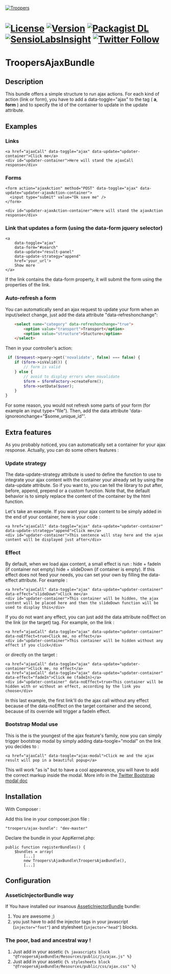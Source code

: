 [![Troopers](https://cloud.githubusercontent.com/assets/618536/18787530/83cf424e-81a3-11e6-8f66-cde3ec5fa82a.png)](http://troopers.agency/?utm_source=AjaxBundle&utm_medium=github&utm_campaign=OpenSource)

[![License](https://img.shields.io/packagist/l/troopers/ajax-bundle.svg)](https://packagist.org/packages/troopers/ajax-bundle)
[![Version](https://img.shields.io/packagist/v/troopers/ajax-bundle.svg)](https://packagist.org/packages/troopers/ajax-bundle)
[![Packagist DL](https://img.shields.io/packagist/dt/troopers/ajax-bundle.svg)](https://packagist.org/packages/troopers/ajax-bundle)
[![SensioLabsInsight](https://insight.sensiolabs.com/projects/0c7ec932-671e-4bd1-8ecd-3d3a6c015909/mini.png)](https://insight.sensiolabs.com/projects/0c7ec932-671e-4bd1-8ecd-3d3a6c015909)
[![Twitter Follow](https://img.shields.io/twitter/follow/troopersagency.svg?style=social&label=Follow%20Troopers)](https://twitter.com/troopersagency)
=============

TroopersAjaxBundle
============

## Description

This bundle offers a simple structure to run ajax actions.
For each kind of action (link or form), you have to add a data-toggle="ajax" to the tag ( **a**, **form** ) and to specify the id of the container to update in the update attribute.

## Examples

### Links

    <a href="ajaxCall" data-toggle="ajax" data-update="updater-container">Click me</a>
    <div id="updater-container">Here will stand the ajaxCall response</div>

### Forms

    <form action="ajaxAction" method="POST" data-toggle="ajax" data-update="updater-ajaxAction-container">
      <input type="submit" value="Ok save me" />
    </form>

    <div id="updater-ajaxAction-container">Here will stand the ajaxAction response</div>

### Link that updates a form (using the data-form jquery selector)
    <a
        data-toggle="ajax"
        data-form="#search"
        data-update="result-panel"
        data-update-strategy="append"
        href='your_url'>
        Show more
    </a>
If the link contains the data-form property, it will submit the form using the properties of the link.

### Auto-refresh a form

You can automatically send an ajax request to update your form when an input/select change, just add the data attribute "data-refreshonchange":

```html
    <select name="category" data-refreshonchange="true">
        <option value="transport">Transport</option>
        <option value="structure">Stucture</option>
    </select>
```

Then in your controller's action:

```php
 if ($request->query->get('novalidate', false) === false) {
    if ($form->isValid()) {
        // form is valid
    } else {
        // avoid to display errors when novalidate
        $form = $formFactory->createForm();
        $form->setData($user);
    }
}
```

For some reason, you would not refresh some parts of your form (for example an input type="file"). Then, add the data attribute 'data-ignoreonchange="$some_unique_id"'.

Extra features
---

As you probably noticed, you can automatically set a container for your ajax response. Actually, you can do some others features :

### Update strategy


The data-update-strategy attribute is used to define the function to use to integrate your ajax content with the container your already set by using the data-update attribute. So if you want to, you can tell the library to put after, before, append, prepend or a custom function. Note that, the default behavior is to simply replace the content of the container by the html function.

Let's take an example. If you want your ajax content to be simply added in the end of your container, here is your code :

    <a href="ajaxCall" data-toggle="ajax" data-update="updater-container" data-update-strategy="append">Click me</a>
    <div id="updater-container">This sentence will stay here and the ajax content will be displayed just after</div>


### Effect

By default, when we load ajax content, a small effect is run : hide + fadeIn (if container not empty) hide + slideDown (if container is empty).
If this effect does not feed your needs, you can set your own by filling the data-effect attribute.
For example :

    <a href="ajaxCall" data-toggle="ajax" data-update="updater-container" data-effect="slideDown">Click me</a>
    <div id="updater-container">This container will be hidden, the ajax content will be placed here and then the slideDown function will be used to display this</div>

If you do not want any effect, you can just add the data attribute noEffect on the link (or the target) tag.
For example, on the link :

    <a href="ajaxCall" data-toggle="ajax" data-update="updater-container" data-noEffect=true>Click me, no effect</a>
    <div id="updater-container">This container will be hidden without any effect if you click</div>

or directly on the target :

    <a href="ajaxCall" data-toggle="ajax" data-update="updater-container">Click me, no effect</a>
    <a href="ajaxCall" data-toggle="ajax" data-update="updater-container" data-effect="fadeIn">Click me (fadeIn)</a>
    <div id="updater-container" data-noEffect=true>This container will be hidden with or without an effect, according by the link you choose</div>

In this last example, the first link'll do the ajax call without any effect because of the data-noEffect on the target container and the second, because of its override will trigger a fadeIn effect.

### Bootstrap Modal use

This is the is the youngest of the ajax feature's family, now you can simply trigger bootstrap modal by simply adding data-toogle="modal" on the link you decides to :

    <a href="ajaxCall" data-toogle="ajax-modal">Click me and the ajax result will pop in a beautiful popup</a>

This will work "as is" but to have a cool appearence, you will have to add the correct markup inside the modal. More info in the [Twitter Bootstrap modal doc](http://getbootstrap.com/2.3.2/javascript.html#modals)

## Installation

With Composer :


Add this line in your composer.json file :

    "troopers/ajax-bundle": "dev-master"

Declare the bundle in your AppKernel.php:

    public function registerBundles() {
        $bundles = array(
            [...]
            new Troopers\AjaxBundle\TroopersAjaxBundle(),
            [...]

## Configuration

### AsseticInjectorBundle way

If You have installed our insanous [AsseticInjectorBundle](https://github.com/Troopers/AsseticInjectorBundle/edit/master/README.md) bundle:

1. You are awesome ;)
2. you just have to add the injector tags in your javascript (`injector="foot"`) and stylesheet (`injector="head"`) blocks.

### The poor, bad and ancestral way !

1. Just add in your assetic `{% javascripts block "@TroopersAjaxBundle/Resources/public/js/ajax.js" %}`
2. Just add in your assetic `{% stylesheets block "@TroopersAjaxBundle/Resources/public/css/ajax.css" %}`
